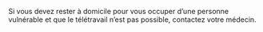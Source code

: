 Si vous devez rester à domicile pour vous occuper
d’une personne vulnérable et que le télétravail n’est pas possible,
contactez votre médecin.
